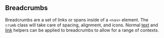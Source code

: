 ## Breadcrumbs

Breadcrumbs are a set of links or spans inside of a `<nav>` element. The `crumb` class will take care of spacing, alignment, and icons. Normal [text]({{relativePath}}/type/#text-color) and [link]({{relativePath}}/type/#link-color) helpers can be applied to breadcrumbs to allow for a range of contexts.
